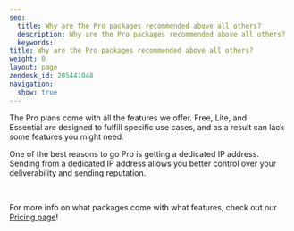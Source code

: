 ```yaml
---
seo:
  title: Why are the Pro packages recommended above all others?
  description: Why are the Pro packages recommended above all others?
  keywords: 
title: Why are the Pro packages recommended above all others?
weight: 0
layout: page
zendesk_id: 205441048
navigation:
  show: true
---
```


The Pro&nbsp;plans come with all the features we offer. Free, Lite, and Essential&nbsp;are designed to fulfill specific use cases, and as a result can lack some features you might need.&nbsp;

One of the best reasons to go Pro&nbsp;is getting a dedicated IP address. Sending from a dedicated IP address allows you better control over your deliverability and sending reputation.&nbsp;

&nbsp;

For more info on what packages&nbsp;come with what features, check out our [Pricing page](https://sendgrid.com/pricing)!

